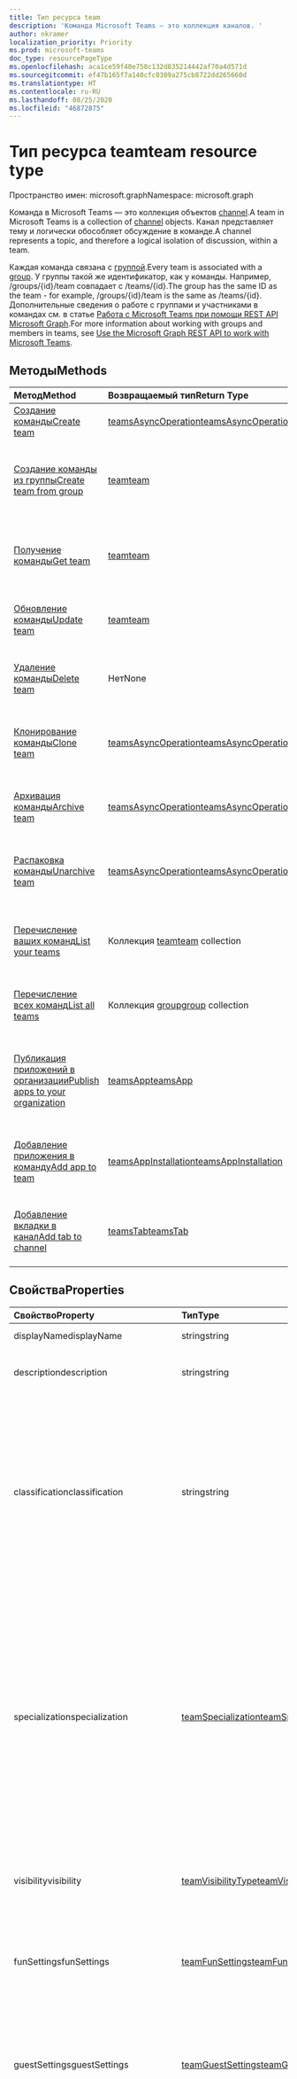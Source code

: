 ```yaml
---
title: Тип ресурса team
description: 'Команда Microsoft Teams — это коллекция каналов. '
author: nkramer
localization_priority: Priority
ms.prod: microsoft-teams
doc_type: resourcePageType
ms.openlocfilehash: aca1ce59f40e758c132d835214442af70a4d571d
ms.sourcegitcommit: ef47b165f7a140cfc0309a275cb8722dd265660d
ms.translationtype: HT
ms.contentlocale: ru-RU
ms.lasthandoff: 08/25/2020
ms.locfileid: "46872875"
---
```

# <a name="team-resource-type"></a><span data-ttu-id="370fa-103">Тип ресурса team</span><span class="sxs-lookup"><span data-stu-id="370fa-103">team resource type</span></span>

<span data-ttu-id="370fa-104">Пространство имен: microsoft.graph</span><span class="sxs-lookup"><span data-stu-id="370fa-104">Namespace: microsoft.graph</span></span>



<span data-ttu-id="370fa-105">Команда в Microsoft Teams — это коллекция объектов [channel](channel.md).</span><span class="sxs-lookup"><span data-stu-id="370fa-105">A team in Microsoft Teams is a collection of [channel](channel.md) objects.</span></span>
<span data-ttu-id="370fa-106">Канал представляет тему и логически обособляет обсуждение в команде.</span><span class="sxs-lookup"><span data-stu-id="370fa-106">A channel represents a topic, and therefore a logical isolation of discussion, within a team.</span></span>

<span data-ttu-id="370fa-107">Каждая команда связана с [группой](../resources/group.md).</span><span class="sxs-lookup"><span data-stu-id="370fa-107">Every team is associated with a [group](../resources/group.md).</span></span>
<span data-ttu-id="370fa-108">У группы такой же идентификатор, как у команды. Например, /groups/{id}/team совпадает с /teams/{id}.</span><span class="sxs-lookup"><span data-stu-id="370fa-108">The group has the same ID as the team - for example, /groups/{id}/team is the same as /teams/{id}.</span></span>
<span data-ttu-id="370fa-109">Дополнительные сведения о работе с группами и участниками в командах см. в статье [Работа с Microsoft Teams при помощи REST API Microsoft Graph](teams-api-overview.md).</span><span class="sxs-lookup"><span data-stu-id="370fa-109">For more information about working with groups and members in teams, see [Use the Microsoft Graph REST API to work with Microsoft Teams](teams-api-overview.md).</span></span>

## <a name="methods"></a><span data-ttu-id="370fa-110">Методы</span><span class="sxs-lookup"><span data-stu-id="370fa-110">Methods</span></span>

| <span data-ttu-id="370fa-111">Метод</span><span class="sxs-lookup"><span data-stu-id="370fa-111">Method</span></span>       | <span data-ttu-id="370fa-112">Возвращаемый тип</span><span class="sxs-lookup"><span data-stu-id="370fa-112">Return Type</span></span>  |<span data-ttu-id="370fa-113">Описание</span><span class="sxs-lookup"><span data-stu-id="370fa-113">Description</span></span>|
|:---------------|:--------|:----------|
|[<span data-ttu-id="370fa-114">Создание команды</span><span class="sxs-lookup"><span data-stu-id="370fa-114">Create team</span></span>](../api/team-post.md) | [<span data-ttu-id="370fa-115">teamsAsyncOperation</span><span class="sxs-lookup"><span data-stu-id="370fa-115">teamsAsyncOperation</span></span>](teamsasyncoperation.md) | <span data-ttu-id="370fa-116">Создание команды с нуля.</span><span class="sxs-lookup"><span data-stu-id="370fa-116">Create a team from scratch.</span></span> |
|[<span data-ttu-id="370fa-117">Создание команды из группы</span><span class="sxs-lookup"><span data-stu-id="370fa-117">Create team from group</span></span>](../api/team-put-teams.md) | [<span data-ttu-id="370fa-118">team</span><span class="sxs-lookup"><span data-stu-id="370fa-118">team</span></span>](team.md) | <span data-ttu-id="370fa-119">Создание команды или добавление команды в существующую группу.</span><span class="sxs-lookup"><span data-stu-id="370fa-119">Create a new team, or add a team to an existing group.</span></span>|
|[<span data-ttu-id="370fa-120">Получение команды</span><span class="sxs-lookup"><span data-stu-id="370fa-120">Get team</span></span>](../api/team-get.md) | [<span data-ttu-id="370fa-121">team</span><span class="sxs-lookup"><span data-stu-id="370fa-121">team</span></span>](team.md) | <span data-ttu-id="370fa-122">Получение свойств и связей указанной команды.</span><span class="sxs-lookup"><span data-stu-id="370fa-122">Retrieve the properties and relationships of the specified team.</span></span>|
|[<span data-ttu-id="370fa-123">Обновление команды</span><span class="sxs-lookup"><span data-stu-id="370fa-123">Update team</span></span>](../api/team-update.md) | [<span data-ttu-id="370fa-124">team</span><span class="sxs-lookup"><span data-stu-id="370fa-124">team</span></span>](team.md) |<span data-ttu-id="370fa-125">Обновление свойств указанной команды.</span><span class="sxs-lookup"><span data-stu-id="370fa-125">Update the properties of the specified team.</span></span> |
|[<span data-ttu-id="370fa-126">Удаление команды</span><span class="sxs-lookup"><span data-stu-id="370fa-126">Delete team</span></span>](/graph/api/group-delete?view=graph-rest-1.0) | <span data-ttu-id="370fa-127">Нет</span><span class="sxs-lookup"><span data-stu-id="370fa-127">None</span></span> |<span data-ttu-id="370fa-128">Удаление команды и ее связанной группы.</span><span class="sxs-lookup"><span data-stu-id="370fa-128">Delete the team and its associated group.</span></span> |
|[<span data-ttu-id="370fa-129">Клонирование команды</span><span class="sxs-lookup"><span data-stu-id="370fa-129">Clone team</span></span>](../api/team-clone.md) | [<span data-ttu-id="370fa-130">teamsAsyncOperation</span><span class="sxs-lookup"><span data-stu-id="370fa-130">teamsAsyncOperation</span></span>](../resources/teamsasyncoperation.md) |<span data-ttu-id="370fa-131">Копирование команды и ее связанной группы.</span><span class="sxs-lookup"><span data-stu-id="370fa-131">Copy the team and its associated group.</span></span> |
|[<span data-ttu-id="370fa-132">Архивация команды</span><span class="sxs-lookup"><span data-stu-id="370fa-132">Archive team</span></span>](../api/team-archive.md) | [<span data-ttu-id="370fa-133">teamsAsyncOperation</span><span class="sxs-lookup"><span data-stu-id="370fa-133">teamsAsyncOperation</span></span>](../resources/teamsasyncoperation.md) |<span data-ttu-id="370fa-134">Перевод команды в состояние только для чтения.</span><span class="sxs-lookup"><span data-stu-id="370fa-134">Put the team in a read-only state.</span></span> |
|[<span data-ttu-id="370fa-135">Распаковка команды</span><span class="sxs-lookup"><span data-stu-id="370fa-135">Unarchive team</span></span>](../api/team-unarchive.md) | [<span data-ttu-id="370fa-136">teamsAsyncOperation</span><span class="sxs-lookup"><span data-stu-id="370fa-136">teamsAsyncOperation</span></span>](../resources/teamsasyncoperation.md) |<span data-ttu-id="370fa-137">Восстановление команды в состояние чтения и записи.</span><span class="sxs-lookup"><span data-stu-id="370fa-137">Restore the team to a read-write state.</span></span> |
|[<span data-ttu-id="370fa-138">Перечисление ваших команд</span><span class="sxs-lookup"><span data-stu-id="370fa-138">List your teams</span></span>](../api/user-list-joinedteams.md) | <span data-ttu-id="370fa-139">Коллекция [team](team.md)</span><span class="sxs-lookup"><span data-stu-id="370fa-139">[team](team.md) collection</span></span> | <span data-ttu-id="370fa-140">Перечисление команд, в которых вы являетесь участником.</span><span class="sxs-lookup"><span data-stu-id="370fa-140">List the teams you are a member of.</span></span> |
|[<span data-ttu-id="370fa-141">Перечисление всех команд</span><span class="sxs-lookup"><span data-stu-id="370fa-141">List all teams</span></span>](/graph/teams-list-all-teams) | <span data-ttu-id="370fa-142">Коллекция [group](group.md)</span><span class="sxs-lookup"><span data-stu-id="370fa-142">[group](group.md) collection</span></span> | <span data-ttu-id="370fa-143">Перечисление всех групп, содержащих команды.</span><span class="sxs-lookup"><span data-stu-id="370fa-143">List all groups that have teams.</span></span> |
|[<span data-ttu-id="370fa-144">Публикация приложений в организации</span><span class="sxs-lookup"><span data-stu-id="370fa-144">Publish apps to your organization</span></span>](../resources/teamsapp.md)| [<span data-ttu-id="370fa-145">teamsApp</span><span class="sxs-lookup"><span data-stu-id="370fa-145">teamsApp</span></span>](../resources/teamsapp.md) | <span data-ttu-id="370fa-146">Создание приложений Teams, видимых только для вашей организации.</span><span class="sxs-lookup"><span data-stu-id="370fa-146">Create Teams apps visible only to your organization.</span></span> |
|[<span data-ttu-id="370fa-147">Добавление приложения в команду</span><span class="sxs-lookup"><span data-stu-id="370fa-147">Add app to team</span></span>](../api/teamsappinstallation-add.md) | [<span data-ttu-id="370fa-148">teamsAppInstallation</span><span class="sxs-lookup"><span data-stu-id="370fa-148">teamsAppInstallation</span></span>](teamsappinstallation.md) | <span data-ttu-id="370fa-149">Добавляет (устанавливает) приложение в команду.</span><span class="sxs-lookup"><span data-stu-id="370fa-149">Adds (installs) an app to a team.</span></span>|
|[<span data-ttu-id="370fa-150">Добавление вкладки в канал</span><span class="sxs-lookup"><span data-stu-id="370fa-150">Add tab to channel</span></span>](../api/teamstab-add.md) | [<span data-ttu-id="370fa-151">teamsTab</span><span class="sxs-lookup"><span data-stu-id="370fa-151">teamsTab</span></span>](../resources/teamstab.md) | <span data-ttu-id="370fa-152">Добавляет (устанавливает) вкладку в канал команды.</span><span class="sxs-lookup"><span data-stu-id="370fa-152">Adds (installs) a tab to a team's channel.</span></span>|

## <a name="properties"></a><span data-ttu-id="370fa-153">Свойства</span><span class="sxs-lookup"><span data-stu-id="370fa-153">Properties</span></span>

| <span data-ttu-id="370fa-154">Свойство</span><span class="sxs-lookup"><span data-stu-id="370fa-154">Property</span></span> | <span data-ttu-id="370fa-155">Тип</span><span class="sxs-lookup"><span data-stu-id="370fa-155">Type</span></span> | <span data-ttu-id="370fa-156">Описание</span><span class="sxs-lookup"><span data-stu-id="370fa-156">Description</span></span> |
|:---------------|:--------|:----------|
|<span data-ttu-id="370fa-157">displayName</span><span class="sxs-lookup"><span data-stu-id="370fa-157">displayName</span></span>|<span data-ttu-id="370fa-158">string</span><span class="sxs-lookup"><span data-stu-id="370fa-158">string</span></span>| <span data-ttu-id="370fa-159">Имя команды.</span><span class="sxs-lookup"><span data-stu-id="370fa-159">The name of the team.</span></span> |
|<span data-ttu-id="370fa-160">description</span><span class="sxs-lookup"><span data-stu-id="370fa-160">description</span></span>|<span data-ttu-id="370fa-161">string</span><span class="sxs-lookup"><span data-stu-id="370fa-161">string</span></span>| <span data-ttu-id="370fa-162">Необязательное описание для команды.</span><span class="sxs-lookup"><span data-stu-id="370fa-162">An optional description for the team.</span></span> |
|<span data-ttu-id="370fa-163">classification</span><span class="sxs-lookup"><span data-stu-id="370fa-163">classification</span></span>|<span data-ttu-id="370fa-164">string</span><span class="sxs-lookup"><span data-stu-id="370fa-164">string</span></span>| <span data-ttu-id="370fa-165">Необязательная метка.</span><span class="sxs-lookup"><span data-stu-id="370fa-165">An optional label.</span></span> <span data-ttu-id="370fa-166">Обычно описывает конфиденциальность данных или работы команды.</span><span class="sxs-lookup"><span data-stu-id="370fa-166">Typically describes the data or business sensitivity of the team.</span></span> <span data-ttu-id="370fa-167">Должно соответствовать одному из предварительно настроенных наборов в каталоге клиента.</span><span class="sxs-lookup"><span data-stu-id="370fa-167">Must match one of a pre-configured set in the tenant's directory.</span></span> |
|<span data-ttu-id="370fa-168">specialization</span><span class="sxs-lookup"><span data-stu-id="370fa-168">specialization</span></span>|[<span data-ttu-id="370fa-169">teamSpecialization</span><span class="sxs-lookup"><span data-stu-id="370fa-169">teamSpecialization</span></span>](teamspecialization.md)| <span data-ttu-id="370fa-170">Необязательное свойство.</span><span class="sxs-lookup"><span data-stu-id="370fa-170">Optional.</span></span> <span data-ttu-id="370fa-171">Указывает, предназначена ли команда для определенного варианта использования.</span><span class="sxs-lookup"><span data-stu-id="370fa-171">Indicates whether the team is intended for a particular use case.</span></span>  <span data-ttu-id="370fa-172">У каждой специализации команды есть доступ к уникальным действиям и возможностям, предназначенным для своего варианта использования.</span><span class="sxs-lookup"><span data-stu-id="370fa-172">Each team specialization has access to unique behaviors and experiences targeted to its use case.</span></span> |
|<span data-ttu-id="370fa-173">visibility</span><span class="sxs-lookup"><span data-stu-id="370fa-173">visibility</span></span>|[<span data-ttu-id="370fa-174">teamVisibilityType</span><span class="sxs-lookup"><span data-stu-id="370fa-174">teamVisibilityType</span></span>](teamvisibilitytype.md)| <span data-ttu-id="370fa-175">Видимость группы и команды.</span><span class="sxs-lookup"><span data-stu-id="370fa-175">The visibility of a the group and team.</span></span> <span data-ttu-id="370fa-176">Значение по умолчанию: Public.</span><span class="sxs-lookup"><span data-stu-id="370fa-176">Defaults to Public.</span></span> |
|<span data-ttu-id="370fa-177">funSettings</span><span class="sxs-lookup"><span data-stu-id="370fa-177">funSettings</span></span>|[<span data-ttu-id="370fa-178">teamFunSettings</span><span class="sxs-lookup"><span data-stu-id="370fa-178">teamFunSettings</span></span>](teamfunsettings.md) |<span data-ttu-id="370fa-179">Параметры для настройки использования Giphy, мемов и наклеек в команде.</span><span class="sxs-lookup"><span data-stu-id="370fa-179">Settings to configure use of Giphy, memes, and stickers in the team.</span></span>|
|<span data-ttu-id="370fa-180">guestSettings</span><span class="sxs-lookup"><span data-stu-id="370fa-180">guestSettings</span></span>|[<span data-ttu-id="370fa-181">teamGuestSettings</span><span class="sxs-lookup"><span data-stu-id="370fa-181">teamGuestSettings</span></span>](teamguestsettings.md) |<span data-ttu-id="370fa-182">Параметры для настройки того, могут ли гости создавать, изменять или удалять каналы в команде.</span><span class="sxs-lookup"><span data-stu-id="370fa-182">Settings to configure whether guests can create, update, or delete channels in the team.</span></span>|
|<span data-ttu-id="370fa-183">internalId</span><span class="sxs-lookup"><span data-stu-id="370fa-183">internalId</span></span> | <span data-ttu-id="370fa-184">string</span><span class="sxs-lookup"><span data-stu-id="370fa-184">string</span></span> | <span data-ttu-id="370fa-185">Уникальный идентификатор для команды, используемый в нескольких местах, например в журнале аудита или [API действий управления Office 365](https://docs.microsoft.com/office/office-365-management-api/office-365-management-activity-api-reference).</span><span class="sxs-lookup"><span data-stu-id="370fa-185">A unique ID for the team that has been used in a few places such as the audit log/[Office 365 Management Activity API](https://docs.microsoft.com/office/office-365-management-api/office-365-management-activity-api-reference).</span></span> |
|<span data-ttu-id="370fa-186">isArchived</span><span class="sxs-lookup"><span data-stu-id="370fa-186">isArchived</span></span>|<span data-ttu-id="370fa-187">Boolean</span><span class="sxs-lookup"><span data-stu-id="370fa-187">Boolean</span></span>|<span data-ttu-id="370fa-188">Находится ли команда в режиме только для чтения.</span><span class="sxs-lookup"><span data-stu-id="370fa-188">Whether this team is in read-only mode.</span></span> |
|<span data-ttu-id="370fa-189">memberSettings</span><span class="sxs-lookup"><span data-stu-id="370fa-189">memberSettings</span></span>|[<span data-ttu-id="370fa-190">teamMemberSettings</span><span class="sxs-lookup"><span data-stu-id="370fa-190">teamMemberSettings</span></span>](teammembersettings.md) |<span data-ttu-id="370fa-191">Параметры для настройки того, могут ли участники выполнять определенные действия, например создавать каналы и добавлять ботов в команде.</span><span class="sxs-lookup"><span data-stu-id="370fa-191">Settings to configure whether members can perform certain actions, for example, create channels and add bots, in the team.</span></span>|
|<span data-ttu-id="370fa-192">messagingSettings</span><span class="sxs-lookup"><span data-stu-id="370fa-192">messagingSettings</span></span>|[<span data-ttu-id="370fa-193">teamMessagingSettings</span><span class="sxs-lookup"><span data-stu-id="370fa-193">teamMessagingSettings</span></span>](teammessagingsettings.md) |<span data-ttu-id="370fa-194">Параметры для настройки обмена сообщениями и упоминаний в команде.</span><span class="sxs-lookup"><span data-stu-id="370fa-194">Settings to configure messaging and mentions in the team.</span></span>|
|<span data-ttu-id="370fa-195">webUrl</span><span class="sxs-lookup"><span data-stu-id="370fa-195">webUrl</span></span>|<span data-ttu-id="370fa-196">string (только для чтения)</span><span class="sxs-lookup"><span data-stu-id="370fa-196">string (readonly)</span></span> | <span data-ttu-id="370fa-197">Гиперссылка, ведущая к команде в клиенте Microsoft Teams.</span><span class="sxs-lookup"><span data-stu-id="370fa-197">A hyperlink that will go to the team in the Microsoft Teams client.</span></span> <span data-ttu-id="370fa-198">Это URL-адрес, получаемый при щелчке правой кнопкой мыши по команде в клиенте Microsoft Teams и выборе пункта **Получить ссылку на команду**.</span><span class="sxs-lookup"><span data-stu-id="370fa-198">This is the URL that you get when you right-click a team in the Microsoft Teams client and select **Get link to team**.</span></span> <span data-ttu-id="370fa-199">Этот URL-адрес должен обрабатываться как непрозрачный BLOB-объект и не должен анализироваться.</span><span class="sxs-lookup"><span data-stu-id="370fa-199">This URL should be treated as an opaque blob, and not parsed.</span></span> |

## <a name="relationships"></a><span data-ttu-id="370fa-200">Связи</span><span class="sxs-lookup"><span data-stu-id="370fa-200">Relationships</span></span>

| <span data-ttu-id="370fa-201">Связь</span><span class="sxs-lookup"><span data-stu-id="370fa-201">Relationship</span></span> | <span data-ttu-id="370fa-202">Тип</span><span class="sxs-lookup"><span data-stu-id="370fa-202">Type</span></span> | <span data-ttu-id="370fa-203">Описание</span><span class="sxs-lookup"><span data-stu-id="370fa-203">Description</span></span> |
|:---------------|:--------|:----------|
|<span data-ttu-id="370fa-204">channels</span><span class="sxs-lookup"><span data-stu-id="370fa-204">channels</span></span>|<span data-ttu-id="370fa-205">Коллекция [channel](channel.md)</span><span class="sxs-lookup"><span data-stu-id="370fa-205">[channel](channel.md) collection</span></span>|<span data-ttu-id="370fa-206">Коллекция каналов и сообщений, связанных с командой.</span><span class="sxs-lookup"><span data-stu-id="370fa-206">The collection of channels & messages associated with the team.</span></span>|
|<span data-ttu-id="370fa-207">installedApps</span><span class="sxs-lookup"><span data-stu-id="370fa-207">installedApps</span></span>|<span data-ttu-id="370fa-208">[teamsAppInstallation](teamsappinstallation.md) collection</span><span class="sxs-lookup"><span data-stu-id="370fa-208">[teamsAppInstallation](teamsappinstallation.md) collection</span></span>|<span data-ttu-id="370fa-209">Приложения, установленные в команде.</span><span class="sxs-lookup"><span data-stu-id="370fa-209">The apps installed in this team.</span></span>|
|<span data-ttu-id="370fa-210">members</span><span class="sxs-lookup"><span data-stu-id="370fa-210">members</span></span>|<span data-ttu-id="370fa-211">Коллекция [conversationMember](../resources/conversationmember.md)</span><span class="sxs-lookup"><span data-stu-id="370fa-211">[conversationMember](../resources/conversationmember.md) collection</span></span>|<span data-ttu-id="370fa-212">Участники и владельцы команды.</span><span class="sxs-lookup"><span data-stu-id="370fa-212">Members and owners of the team.</span></span>|
|<span data-ttu-id="370fa-213">operations</span><span class="sxs-lookup"><span data-stu-id="370fa-213">operations</span></span>|<span data-ttu-id="370fa-214">Коллекция [teamsAsyncOperation](teamsasyncoperation.md)</span><span class="sxs-lookup"><span data-stu-id="370fa-214">[teamsAsyncOperation](teamsasyncoperation.md) collection</span></span>| <span data-ttu-id="370fa-215">Асинхронные операции, которые выполнялись или выполняются для этой команды.</span><span class="sxs-lookup"><span data-stu-id="370fa-215">The async operations that ran or are running on this team.</span></span> | 
|[<span data-ttu-id="370fa-216">primaryChannel</span><span class="sxs-lookup"><span data-stu-id="370fa-216">primaryChannel</span></span>](../api/team-get-primarychannel.md)|[<span data-ttu-id="370fa-217">channel</span><span class="sxs-lookup"><span data-stu-id="370fa-217">channel</span></span>](channel.md)| <span data-ttu-id="370fa-218">Общий канал для команды.</span><span class="sxs-lookup"><span data-stu-id="370fa-218">The general channel for the team.</span></span> | 
|<span data-ttu-id="370fa-219">schedule</span><span class="sxs-lookup"><span data-stu-id="370fa-219">schedule</span></span>|[<span data-ttu-id="370fa-220">schedule</span><span class="sxs-lookup"><span data-stu-id="370fa-220">schedule</span></span>](schedule.md)| <span data-ttu-id="370fa-221">Расписание смен для команды.</span><span class="sxs-lookup"><span data-stu-id="370fa-221">The schedule of shifts for this team.</span></span>|
|<span data-ttu-id="370fa-222">шаблон</span><span class="sxs-lookup"><span data-stu-id="370fa-222">template</span></span>|[<span data-ttu-id="370fa-223">teamsTemplate</span><span class="sxs-lookup"><span data-stu-id="370fa-223">teamsTemplate</span></span>](teamstemplate.md)| <span data-ttu-id="370fa-224">Шаблон, из которого создана команда.</span><span class="sxs-lookup"><span data-stu-id="370fa-224">The template this team was created from.</span></span> <span data-ttu-id="370fa-225">См. [доступные шаблоны](https://docs.microsoft.com/MicrosoftTeams/get-started-with-teams-templates).</span><span class="sxs-lookup"><span data-stu-id="370fa-225">See [available templates](https://docs.microsoft.com/MicrosoftTeams/get-started-with-teams-templates).</span></span> |

## <a name="json-representation"></a><span data-ttu-id="370fa-226">Представление в формате JSON</span><span class="sxs-lookup"><span data-stu-id="370fa-226">JSON representation</span></span>

<span data-ttu-id="370fa-227">Ниже указано представление ресурса в формате JSON.</span><span class="sxs-lookup"><span data-stu-id="370fa-227">The following is a JSON representation of the resource.</span></span>

><span data-ttu-id="370fa-228">**Примечание.** Если команда относится к типу class, к ней применяется свойство **classSettings**.</span><span class="sxs-lookup"><span data-stu-id="370fa-228">**Note:** If the team is of type class, a **classSettings** property is applied on the team.</span></span>

<!-- {
  "blockType": "resource",
  "@odata.type": "microsoft.graph.team",
  "baseType": "microsoft.graph.entity"
}-->

```json
{
  "guestSettings": {"@odata.type": "microsoft.graph.teamGuestSettings"},
  "memberSettings": {"@odata.type": "microsoft.graph.teamMemberSettings"},
  "messagingSettings": {"@odata.type": "microsoft.graph.teamMessagingSettings"},
  "funSettings": {"@odata.type": "microsoft.graph.teamFunSettings"},
  "internalId": "string",
  "isArchived": false,
  "webUrl": "string (URL)",
  "classSettings": {"@odata.type": "microsoft.graph.teamClassSettings"}
}
```

<!-- uuid: 8fcb5dbc-d5aa-4681-8e31-b001d5168d79
2015-10-25 14:57:30 UTC -->
<!-- {
  "type": "#page.annotation",
  "description": "team resource",
  "keywords": "",
  "section": "documentation",
  "tocPath": ""
}-->

## <a name="see-also"></a><span data-ttu-id="370fa-229">См. также</span><span class="sxs-lookup"><span data-stu-id="370fa-229">See Also</span></span>
- [<span data-ttu-id="370fa-230">Создание группы с командой</span><span class="sxs-lookup"><span data-stu-id="370fa-230">Creating a group with a team</span></span>](/graph/teams-create-group-and-team)
- [<span data-ttu-id="370fa-231">Использование API Teams</span><span class="sxs-lookup"><span data-stu-id="370fa-231">Using Teams APIs</span></span>](teams-api-overview.md)
